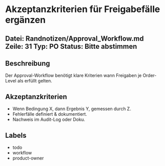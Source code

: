 # Akzeptanzkriterien für Freigabefälle ergänzen
Datei: Randnotizen/Approval_Workflow.md
Zeile: 31
Typ: PO
Status: Bitte abstimmen
---

## Beschreibung
Der Approval-Workflow benötigt klare Kriterien wann Freigaben je Order-Level als erfüllt gelten.

## Akzeptanzkriterien
- Wenn Bedingung X, dann Ergebnis Y, gemessen durch Z.
- Fehlerfälle definiert & dokumentiert.
- Nachweis im Audit-Log oder Doku.

## Labels
- todo
- workflow
- product-owner
